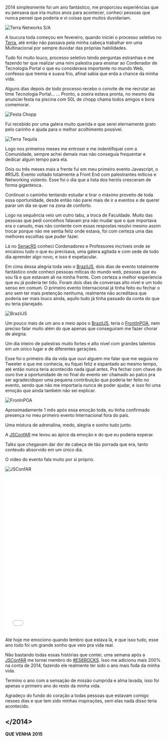 <!--
layout: post
title: Retrospectiva 2014
date: 2014-12-21T22:44:52.194Z
comments: true
published: true
keywords:
description: 2014 simplesmente foi um ano fantástico, me proporciou experiências que eu pensava que iria muitos anos para acontecer
categories: retrospectiva-2014, 2014
cover: /images/retrospectiva-2014/cover.png
coverAlt: Robson Júnior - Retrospectiva 2014
-->

2014 simplesmente foi um ano fantástico, me proporciou experiências que eu pensava que iria muitos anos para acontecer, conheci pessoas que nunca pensei que poderia e vi coisas <!--more--> que muitos duvidariam. 

![Terra Networks S/A](/images/retrospectiva-2014/terra.jpg)

A loucura toda começou em fevereiro, quando iniciei o processo seletivo no [Terra](https://www.terra.com.br), até então não passava pela minha cabeça trabalhar em uma Multinacional por sempre duvidar das próprias habilidades.

Tudo foi muito louco, processo seletivo tendo perguntas estranhas e me fazendo ter que realizar uma mini palestra para ensinar ao Cordenador de Tecnologia Portal o que eu considerava importante no mundo Web, confesso que tremia e suava frio, afinal sabia que erda a chance da minha vida. 

Alguns dias depois de todo processo recebo o convite de me recrutar ao time Tecnologia Portal...
... Pronto, a zoeira estava pronta, no mesmo dia anunciei festa na piscina com 50L de chopp chama todos amigos e bora comemorar.

![Festa Chopp](/images/retrospectiva-2014/festa-chopp.jpg)

Fui recebido por uma galera muito querida e que serei eternamente grato pelo carinho e ajuda para o melhor acolhimento possível.

![Terra Tequila](/images/retrospectiva-2014/terra-tequila.jpg)

Logo nos primeiros meses me entrosei e me indentifiquei com a Comunidade, sempre achei demais mas não conseguia frequentar e dedicar algum tempo para ela.

Dois ou três meses mais a frente fui em meu primeiro evento Javascript, o #RSJS. Evento voltado totalmente a Front End com palestrantes míticos e Networking violento. Esse foi o dia que a lista dos heróis cresceram de forma gigantesca.

Continuei o caminho tentando estudar e tirar o máximo proveito de toda essa oportunidade, desde então não parei mais de ir a eventos e de querer parar um dia se quer na zona de conforto.

Logo na sequência veio um outro tabu, a troca de Faculdade.
Muito das pessoas que pedi concelhos falavam pra não mudar que o que importava era o canudo, mas não contente com essas respostas resolvi mesmo assim trocar porque não me sentia feliz onde estava, foi com certeza uma das melhores escolhas que puder fazer.

Lá no [SenacRS](https://portal.senacrs.com.br/) conheci Cordenadores e Professores incríveis onde se encaixou tudo o que eu precisava, uma galera agitada e com sede de todo dia aprender algo novo, e isso é espetacular.

Em cima dessa alegria toda veio o [BrazilJS](https://braziljs.com.br/), dois dias de evento totalmente fantástico onde conheci pessoas míticas do mundo web, pessoas que eu sou fã e que estavam ali na minha frente.
Com certeza a melhor experiencia que eu já poderia ter tido. Foram dois dias de conversas alto nível e um todo senso em comum. O primeiro evento Internacional já tinha feito eu fechar o ano sem ter mais pretenção nenhuma, realmente não acreditava que poderia ser mais louco ainda, aquilo tudo já tinha passado da conta do que eu teria planejado.

![BrazilJS](/images/retrospectiva-2014/braziljs.jpg)

Um pouco mais de um ano e meio após o [BrazilJS](https://braziljs.com.br/),
teria o [FrontInPOA](https://frontinpoa.com.br/), nem preciso falar muito além do que apenas que conseguiram me fazer chorar de alegria.

Um dia inteiro de palestras muito fortes e alto nível com grandes talentos em um único lugar e de diferentes gerações.

Esse foi o primeiro dia da vida que ouvi alguém me falar que me seguia no Tweeter e que me conhecia, eu fiquei feliz e espantado ao mesmo tempo, até então nunca teria acontecido nada igual antes. Pra fechar com chave de ouro tive a oportunidade de no final do evento ser chamado ao palco pra ser agradecidopor uma pequena contribuição que poderia ter feito no evento, sendo que não me importaria nunca de poder ajudar, e isso foi uma emoção que ainda também não sei explicar.

![FronInPOA](/images/retrospectiva-2014/frontinpoa.jpg)

Aproximadamente 1 mês após essa emoção toda, eu tinha confirmado presença no meu primeiro evento Internacional fora do país.

Uma mistura de adrenalina, medo, alegria e sonho tudo junto.

A [JSConfAR](https://www.jsconfar.com/) me levou ao ápice da emoção e do que eu poderia esperar.

Talks que chegavam dar dor de cabeça de tão porrada que era, tanto conteudo absorvido em um único dia.

O vídeo do evento fala muito por sí próprio.

![JSConfAR](/images/retrospectiva-2014/jsconfar.jpg)

<iframe width="100%" height="500" style="margin: 0 auto;" src="//www.youtube.com/embed/sItvV4uol58" frameborder="0" allowfullscreen></iframe>

Até hoje me emociono quando lembro que estava lá, e que isso tudo, esse ano todo foi um grande sonho que veio pra vida real.

Não bastando todas essas histórias que contei, uma semana após a [JSConfAR](https://www.jsconfar.com/) me tornei membro do [#ES6ROCKS](https://es6rocks.com/).
Isso me adicionu mais 200% na conta de 2014, fazendo ele realmente ter sido o ano mais foda da minha vida.

Termino o ano com a sensação de missão cumprida e alma lavada, isso foi apenas o primeiro ano do resto da minha vida.

Agradeço do fundo do coração a todas pessoas que estavam comigo nesses dias e que tem sido minhas inspirações, sem elas nada disso teria acontecido.



## &lt;/2014&gt;




__QUE VENHA 2015__

